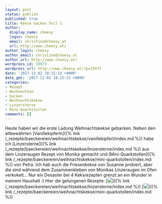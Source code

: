 ```yaml
---
layout: post
status: publish
published: true
title: Kekse backen Teil 1
author:
  display_name: cheesy
  login: cheesy
  email: christine@cheesy.at
  url: http://www.cheesy.at/
author_login: cheesy
author_email: christine@cheesy.at
author_url: http://www.cheesy.at/
wordpress_id: 33973
wordpress_url: http://www.cheesy.at/?p=33973
date: '2017-12-02 19:15:33 +0000'
date_gmt: '2017-12-02 18:15:33 +0000'
categories:
- Rezept
- Weihnachten
- backen
- Weihnachtskekse
- Linzersterne
- Mini-Quarkstollen
comments: []
---
```

Heute haben wir die erste Ladung Weihnachtskekse gebacken. Neben den altbewährten [Vanillekipferln]({% link /_rezepte/baeckereien/weihnachtskekse/vanillekipferl/index.md %}) habe ich [Linzersterne]({% link /_rezepte/baeckereien/weihnachtskekse/linzersterne/index.md %}) aus dem Linzeraugen Rezept von Monika gemacht und [Mini-Quarkstollen]({% link /_rezepte/baeckereien/weihnachtskekse/mini-quarkstollen/index.md %}) von Petra. Ich hab auch die Friesenkekse von Susanne probiert, aber die sind während dem Zusammenkleben von Monikas Linzeraugen im Ofen verkokelt... Nur ein Desaster bei 4 Keksrezepten grenzt an ein Wunder in meinem Haushalt :)
Hier die gelungenen Rezepte:
[![](http://www.cheesy.at/wp-content/uploads/DSC_0632.jpg)]({% link /_rezepte/baeckereien/weihnachtskekse/linzersterne/index.md %}) [![](http://www.cheesy.at/wp-content/uploads/DSC_0631.jpg)]({% link /_rezepte/baeckereien/weihnachtskekse/mini-quarkstollen/index.md %})
